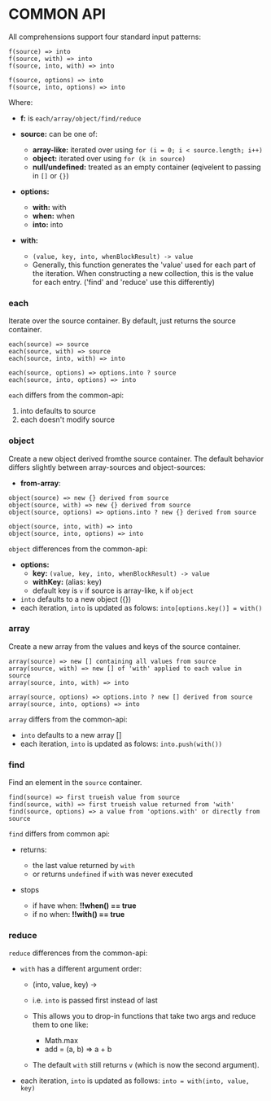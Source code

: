 # COMMON API
All comprehensions support four standard input patterns:

```
f(source) => into
f(source, with) => into
f(source, into, with) => into

f(source, options) => into
f(source, into, options) => into
```

Where:
  - **f:** is `each/array/object/find/reduce`
  - **source:** can be one of:
    - **array-like:** iterated over using `for (i = 0; i < source.length; i++)`
    - **object:** iterated over using `for (k in source)`
    - **null/undefined:** treated as an empty container (eqivelent to passing in `[]` or `{}`)

  - **options:**
    - **with:** with
    - **when:** when
    - **into:** into

  - **with:**
    - `(value, key, into, whenBlockResult) -> value`
    - Generally, this function generates the 'value' used for each part of the
      iteration. When constructing a new collection, this is the value for each
      entry. ('find' and 'reduce' use this differently)

### each

Iterate over the source container. By default, just returns the source container.

```
each(source) => source
each(source, with) => source
each(source, into, with) => into

each(source, options) => options.into ? source
each(source, into, options) => into
```

`each` differs from the common-api:

1) into defaults to source
2) each doesn't modify source

### object

Create a new object derived fromthe source container. The default behavior differs slightly between array-sources and object-sources:

* **from-array**:

```
object(source) => new {} derived from source
object(source, with) => new {} derived from source
object(source, options) => options.into ? new {} derived from source

object(source, into, with) => into
object(source, into, options) => into
```

`object` differences from the common-api:

- **options:**
  - **key:** `(value, key, into, whenBlockResult) -> value`
  - **withKey:** (alias: key)
  - default key is `v` if source is array-like, `k` if `object`
- `into` defaults to a new object ({})
- each iteration, `into` is updated as folows: `into[options.key()] = with()`

### array

Create a new array from the values and keys of the source container.

```
array(source) => new [] containing all values from source
array(source, with) => new [] of 'with' applied to each value in source
array(source, into, with) => into

array(source, options) => options.into ? new [] derived from source
array(source, into, options) => into
```

`array` differs from the common-api:

- `into` defaults to a new array []
- each iteration, `into` is updated as folows: `into.push(with())`

### find

Find an element in the `source` container.

```
find(source) => first trueish value from source
find(source, with) => first trueish value returned from 'with'
find(source, options) => a value from 'options.with' or directly from source
```

`find` differs from common api:

- returns:
  - the last value returned by `with`
  - or returns `undefined` if `with` was never executed

- stops
  - if have when: **!!when() == true**
  - if no when: **!!with() == true**

### reduce

`reduce` differences from the common-api:

- `with` has a different argument order:
  - (into, value, key) ->
  - i.e. `into` is passed first instead of last
  - This allows you to drop-in functions that take two args and reduce them to one like:
    - Math.max
    - add = (a, b) => a + b

  - The default `with` still returns `v` (which is now the second argument).

- each iteration, `into` is updated as follows: `into = with(into, value, key)`
```

